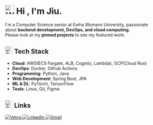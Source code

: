 # <img src="https://raw.githubusercontent.com/Tarikul-Islam-Anik/Animated-Fluent-Emojis/master/Emojis/Hand%20gestures/Waving%20Hand.png" alt="Waving Hand" width="30" height="30" /> Hi , I'm Jiu.

I'm a Computer Science senior at Ewha Womans University, passionate about **backend development, DevOps, and cloud computing**. <br>
Please look at my **pinned projects** to see my featured work.

## <img src="https://raw.githubusercontent.com/Tarikul-Islam-Anik/Animated-Fluent-Emojis/master/Emojis/Travel%20and%20places/Rocket.png" alt="Rocket" width="25" height="25" /> Tech Stack

- **Cloud**: AWS(ECS Fargate, ALB, Cognito, Lambda), GCP(Cloud Run)
- **DevOps**: Docker, Github Actions
- **Programming**: Python, Java
- **Web Development**: Spring Boot, JPA
- **ML & DL**: PyTorch, TensorFlow
- **Tools**: Linux, Git, Figma


## <img src="https://raw.githubusercontent.com/Tarikul-Islam-Anik/Animated-Fluent-Emojis/master/Emojis/Hand%20gestures/Backhand%20Index%20Pointing%20Down%20Light%20Skin%20Tone.png" alt="Backhand Index Pointing Down Light Skin Tone" width="25" height="25" /> Links ##
<a href="https://velog.io/@jiu-jung">
  <img src="https://img.shields.io/badge/-Velog-20C997?style=flat-square&logo=Velog&logoColor=white" alt="Velog">
</a>
<a href="https://www.linkedin.com/in/jiwoo-jung-cs">
  <img src="https://img.shields.io/badge/-LinkedIn-blue?style=flat-square&logo=Linkedin&logoColor=white" alt="LinkedIn">
</a>
<a href="mailto:jiu.jung.cs@gmail.com">
  <img src="https://img.shields.io/badge/Gmail-d14836?style=flat-square&logo=Gmail&logoColor=white" alt="Gmail">
</a> 


